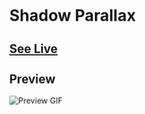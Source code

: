 # Shadow Parallax

## [See Live](https://codepen.io/hicoders/pen/oNaVJpj)

## Preview

![Preview GIF](preview.gif)
